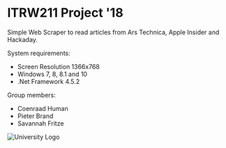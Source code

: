 # ITRW211 Project '18
Simple Web Scraper to read articles from Ars Technica, Apple Insider and Hackaday.

System requirements:
* Screen Resolution 1366x768
* Windows 7, 8, 8.1 and 10
* .Net Framework 4.5.2

Group members:
* Coenraad Human
* Pieter Brand
* Savannah Fritze

![University Logo](https://raw.githubusercontent.com/coenraadhuman/ITRW211_Project/master/Resources/unilogo.png)
